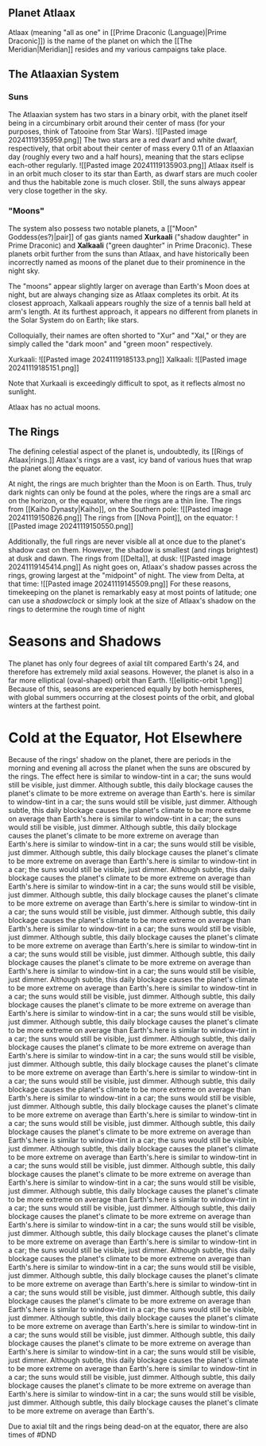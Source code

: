 ## Planet Atlaax
Atlaax (meaning "all as one" in [[Prime Draconic (Language)|Prime Draconic]]) is the name of the planet on which the [[The Meridian|Meridian]] resides and my various campaigns take place. 

## The Atlaaxian System
### Suns
The Atlaaxian system has two stars in a binary orbit, with the planet itself being in a circumbinary orbit around their center of mass (for your purposes, think of Tatooine from Star Wars). 
![[Pasted image 20241119135959.png]]
The two stars are a red dwarf and white dwarf, respectively, that orbit about their center of mass every 0.11 of an Atlaaxian day (roughly every two and a half hours), meaning that the stars eclipse each-other regularly. 
![[Pasted image 20241119135903.png]]
Atlaax itself is in an orbit much closer to its star than Earth, as dwarf stars are much cooler and thus the habitable zone is much closer. Still, the suns always appear very close together in the sky.

### "Moons"
The system also possess two notable planets, a [["Moon" Goddess(es?)|pair]] of gas giants named **Xurkaali**  ("shadow daughter" in Prime Draconic) and **Xalkaali** ("green daughter" in Prime Draconic). These planets orbit further from the suns than Atlaax, and have historically been incorrectly named as moons of the planet due to their prominence in the night sky. 

The "moons" appear slightly larger on average than Earth's Moon does at night, but are always changing size as Atlaax completes its orbit. At its closest approach, Xalkaali appears roughly the size of a tennis ball held at arm's length. At its furthest approach, it appears no different from planets in the Solar System do on Earth; like stars. 

Colloquially, their names are often shorted to "Xur" and "Xal," or they are simply called the "dark moon" and "green moon" respectively.

Xurkaali:
![[Pasted image 20241119185133.png]]
Xalkaali:
![[Pasted image 20241119185151.png]]

Note that Xurkaali is exceedingly difficult to spot, as it reflects almost no sunlight.

Atlaax has no actual moons.

## The Rings
The defining celestial aspect of the planet is, undoubtedly, its [[Rings of Atlaax|rings.]] Atlaax's rings are a vast, icy band of various hues that wrap the planet along the equator. 

At night, the rings are much brighter than the Moon is on Earth. Thus, truly dark nights can only be found at the poles, where the rings are a small arc on the horizon, or the equator, where the rings are a thin line. The rings from [[Kaiho Dynasty|Kaiho]], on the Southern pole:
![[Pasted image 20241119150826.png]]
The rings from [[Nova Point]], on the equator:
![[Pasted image 20241119150550.png]]

Additionally, the full rings are never visible all at once due to the planet's shadow cast on them. However, the shadow is smallest (and rings brightest) at dusk and dawn. The rings from [[Delta]], at dusk:
![[Pasted image 20241119145414.png]]
As night goes on, Atlaax's shadow passes across the rings, growing largest at the "midpoint" of night. The view from Delta, at that time: 
![[Pasted image 20241119145509.png]]
For these reasons, timekeeping on the planet is remarkably easy at most points of latitude; one can use a *shadowclock* or simply look at the size of Atlaax's shadow on the rings to determine the rough time of night

# Seasons and Shadows
The planet has only four degrees of axial tilt compared Earth's 24, and therefore has extremely mild axial seasons. However, the planet is also in a far more elliptical (oval-shaped) orbit than Earth. 
![[ellipitic-orbit 1.png]]
Because of this, seasons are experienced equally by both hemispheres, with global summers occurring at the closest points of the orbit, and global winters at the farthest point. 
# Cold at the Equator, Hot Elsewhere
Because of the rings' shadow on the planet, there are periods in the morning and evening all across the planet when the suns are obscured by the rings. The effect here is similar to window-tint in a car; the suns would still be visible, just dimmer. Although subtle, this daily blockage causes the planet's climate to be more extreme on average than Earth's.
here is similar to window-tint in a car; the suns would still be visible, just dimmer. Although subtle, this daily blockage causes the planet's climate to be more extreme on average than Earth's.here is similar to window-tint in a car; the suns would still be visible, just dimmer. Although subtle, this daily blockage causes the planet's climate to be more extreme on average than Earth's.here is similar to window-tint in a car; the suns would still be visible, just dimmer. Although subtle, this daily blockage causes the planet's climate to be more extreme on average than Earth's.here is similar to window-tint in a car; the suns would still be visible, just dimmer. Although subtle, this daily blockage causes the planet's climate to be more extreme on average than Earth's.here is similar to window-tint in a car; the suns would still be visible, just dimmer. Although subtle, this daily blockage causes the planet's climate to be more extreme on average than Earth's.here is similar to window-tint in a car; the suns would still be visible, just dimmer. Although subtle, this daily blockage causes the planet's climate to be more extreme on average than Earth's.here is similar to window-tint in a car; the suns would still be visible, just dimmer. Although subtle, this daily blockage causes the planet's climate to be more extreme on average than Earth's.here is similar to window-tint in a car; the suns would still be visible, just dimmer. Although subtle, this daily blockage causes the planet's climate to be more extreme on average than Earth's.here is similar to window-tint in a car; the suns would still be visible, just dimmer. Although subtle, this daily blockage causes the planet's climate to be more extreme on average than Earth's.here is similar to window-tint in a car; the suns would still be visible, just dimmer. Although subtle, this daily blockage causes the planet's climate to be more extreme on average than Earth's.here is similar to window-tint in a car; the suns would still be visible, just dimmer. Although subtle, this daily blockage causes the planet's climate to be more extreme on average than Earth's.here is similar to window-tint in a car; the suns would still be visible, just dimmer. Although subtle, this daily blockage causes the planet's climate to be more extreme on average than Earth's.here is similar to window-tint in a car; the suns would still be visible, just dimmer. Although subtle, this daily blockage causes the planet's climate to be more extreme on average than Earth's.here is similar to window-tint in a car; the suns would still be visible, just dimmer. Although subtle, this daily blockage causes the planet's climate to be more extreme on average than Earth's.here is similar to window-tint in a car; the suns would still be visible, just dimmer. Although subtle, this daily blockage causes the planet's climate to be more extreme on average than Earth's.here is similar to window-tint in a car; the suns would still be visible, just dimmer. Although subtle, this daily blockage causes the planet's climate to be more extreme on average than Earth's.here is similar to window-tint in a car; the suns would still be visible, just dimmer. Although subtle, this daily blockage causes the planet's climate to be more extreme on average than Earth's.here is similar to window-tint in a car; the suns would still be visible, just dimmer. Although subtle, this daily blockage causes the planet's climate to be more extreme on average than Earth's.here is similar to window-tint in a car; the suns would still be visible, just dimmer. Although subtle, this daily blockage causes the planet's climate to be more extreme on average than Earth's.here is similar to window-tint in a car; the suns would still be visible, just dimmer. Although subtle, this daily blockage causes the planet's climate to be more extreme on average than Earth's.here is similar to window-tint in a car; the suns would still be visible, just dimmer. Although subtle, this daily blockage causes the planet's climate to be more extreme on average than Earth's.here is similar to window-tint in a car; the suns would still be visible, just dimmer. Although subtle, this daily blockage causes the planet's climate to be more extreme on average than Earth's.here is similar to window-tint in a car; the suns would still be visible, just dimmer. Although subtle, this daily blockage causes the planet's climate to be more extreme on average than Earth's.here is similar to window-tint in a car; the suns would still be visible, just dimmer. Although subtle, this daily blockage causes the planet's climate to be more extreme on average than Earth's.here is similar to window-tint in a car; the suns would still be visible, just dimmer. Although subtle, this daily blockage causes the planet's climate to be more extreme on average than Earth's.here is similar to window-tint in a car; the suns would still be visible, just dimmer. Although subtle, this daily blockage causes the planet's climate to be more extreme on average than Earth's.here is similar to window-tint in a car; the suns would still be visible, just dimmer. Although subtle, this daily blockage causes the planet's climate to be more extreme on average than Earth's.here is similar to window-tint in a car; the suns would still be visible, just dimmer. Although subtle, this daily blockage causes the planet's climate to be more extreme on average than Earth's.here is similar to window-tint in a car; the suns would still be visible, just dimmer. Although subtle, this daily blockage causes the planet's climate to be more extreme on average than Earth's.


Due to axial tilt and the rings being dead-on at the equator, there are also times of 
#DND
